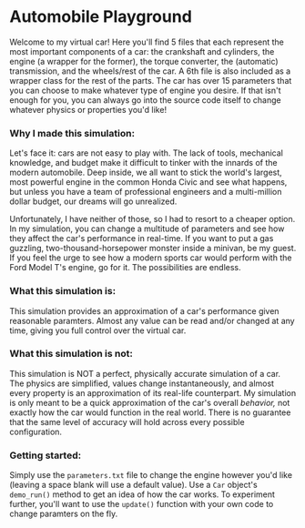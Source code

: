 # Automobile Playground

Welcome to my virtual car! Here you'll find 5 files that each represent the most important components of a car: the crankshaft and cylinders, the engine (a wrapper for the former), the torque converter, the (automatic) transmission, and the wheels/rest of the car. A 6th file is also included as a wrapper class for the rest of the parts. The car has over 15 parameters that you can choose to make whatever type of engine you desire. If that isn't enough for you, you can always go into the source code itself to change whatever physics or properties you'd like!

### Why I made this simulation:
Let's face it: cars are not easy to play with. The lack of tools, mechanical knowledge, and budget make it difficult to tinker with the innards of the modern automobile. Deep inside, we all want to stick the world's largest, most powerful engine in the common Honda Civic and see what happens, but unless you have a team of professional engineers and a multi-million dollar budget, our dreams will go unrealized.

Unfortunately, I have neither of those, so I had to resort to a cheaper option. In my simulation, you can change a multitude of parameters and see how they affect the car's performance in real-time. If you want to put a gas guzzling, two-thousand-horsepower monster inside a minivan, be my guest. If you feel the urge to see how a modern sports car would perform with the Ford Model T's engine, go for it. The possibilities are endless.

### What this simulation is:
This simulation provides an approximation of a car's performance given reasonable paramters. Almost any value can be read and/or changed at any time, giving you full control over the virtual car. 

### What this simulation is not:
This simulation is NOT a perfect, physically accurate simulation of a car. The physics are simplified, values change instantaneously, and almost every property is an approximation of its real-life counterpart. My simulation is only meant to be a quick approximation of the car's overall _behavior,_ not exactly how the car would function in the real world. There is no guarantee that the same level of accuracy will hold across every possible configuration. 

### Getting started:
Simply use the `parameters.txt` file to change the engine however you'd like (leaving a space blank will use a default value). Use a `Car` object's `demo_run()` method to get an idea of how the car works. To experiment further, you'll want to use the `update()` function with your own code to change paramters on the fly.



